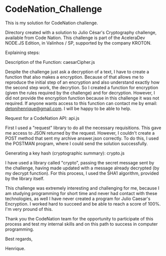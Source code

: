 # CodeNation_Challenge
This is my solution for CodeNation challenge.

Directory created with a solution to Julio César's Cryptography challenge, available from Code Nation.
This challenge is part of the AceleraDev NODE.JS Edition, in Valinhos / SP, supported by the company KROTON.

Explaining steps:

Description of the Function: caesarCipher.js

Despite the challenge just ask a decryption of a text, I have to create a function that also makes a
encryption. Because of that allows me to reproduce the initial step of an encryption and also understand exactly how the second step work, the decrytion.
So I created a function for encryption (given the rules required by the challenge) and for decryption.
However, I did not provide the encryption function because in this challenge it was not required. If anyone wants access
to this function can contact me by email: detonihenrique@gmail.com. I will be happy to be able to help.

Request for a CodeNation API: api.js

First I used a "request" library to do all the necessary requisitions. This gave me access to JSON
returned by the request.
However, I couldn't create a POST method that sent my archive answer.json correctly.
To do this, I used the POSTMAN program, where I could send the solution successfully.

Generating a key hash (cryptographic summary): crypto.js

I have used a library called "crypto", passing the secret message sent by the challenge, having made updated with a message
already decrypted (by my decrypt function). For this process, I used the SHA1 algorithm, provided by the library itself.

This challenge was extremely interesting and challenging for me, because I am studying programming for short time and never had contact with these technologies, as well I have never created a program for Julio Caesar's Encryption. I worked hard to succeed and be able to reach a score of 100%. I'm very pround of this.

Thank you the CodeNation team for the opportunity to participate of this process and test my internal skills and 
on this path to success in computer programming.

Best regards,

Henrique.


